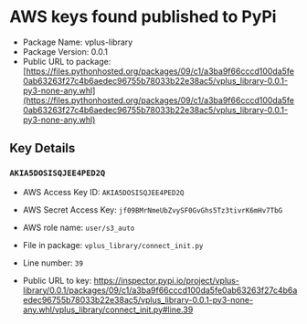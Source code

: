 # AWS keys found published to PyPi

* Package Name: vplus-library
* Package Version: 0.0.1
* Public URL to package: [https://files.pythonhosted.org/packages/09/c1/a3ba9f66cccd100da5fe0ab63263f27c4b6aedec96755b78033b22e38ac5/vplus_library-0.0.1-py3-none-any.whl](https://files.pythonhosted.org/packages/09/c1/a3ba9f66cccd100da5fe0ab63263f27c4b6aedec96755b78033b22e38ac5/vplus_library-0.0.1-py3-none-any.whl)

## Key Details

### `AKIA5DOSISQJEE4PED2Q`

* AWS Access Key ID: `AKIA5DOSISQJEE4PED2Q`
* AWS Secret Access Key: `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` 
* AWS role name: `user/s3_auto`
* File in package: `vplus_library/connect_init.py`
* Line number: `39`

* Public URL to key: https://inspector.pypi.io/project/vplus-library/0.0.1/packages/09/c1/a3ba9f66cccd100da5fe0ab63263f27c4b6aedec96755b78033b22e38ac5/vplus_library-0.0.1-py3-none-any.whl/vplus_library/connect_init.py#line.39


